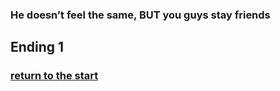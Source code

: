 ### He doesn’t feel the same, BUT you guys stay friends

## Ending 1

### [return to the start](README.md)
